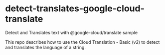 # detect-translates-google-cloud-translate
Detect and Translates text with @google-cloud/translate sample

This repo describes how to use the Cloud Translation - Basic (v2) to detect and translates the language of a string.
